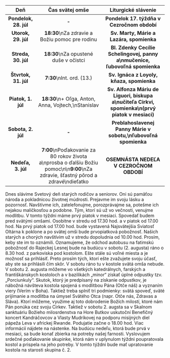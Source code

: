 <!-- title: "Informácie o omšiach - 27. - 03. august" -->
<!-- date: "2025-07-27" -->

<!-- table-setup wrapStyle=row; wrapOn=max-width:767px; wrapHideHeader=true -->
| Deň | Čas svätej omše | Liturgické slávenie |
| :---: | :---: | :---: |
| **Pondelok, 28. júl** | **-** | **Pondelok 17. týždňa v Cezročnom období** |
| **Utorok, 29. júl** | **18:30**\nZa zdravie a Božiu pomoc pre rodinu | **Sv. Marty, Márie a Lazára, spomienka** |
| **Streda, 30. júl** | **18:30**\nZa opustené duše v očistci | **Bl. Zdenky Cecílie Schelingovej, panny a\nmučenice, ľubovoľná spomienka** |
| **Štvrtok, 31. júl** | **7:30**\nInt. ord. (13.) | **Sv. Ignáca z Loyoly, kňaza, spomienka** |
| **Piatok, 1. júl** | **18:30**\n+ Oľga, Anton, Anna, Vojtech,\nStanislav | **Sv. Alfonza Máriu de Liguori, biskupa a\nučiteľa Cirkvi, spomienka\n(prvý piatok v mesiaci)** |
| **Sobota, 2. júl** | **-** | **Preblahoslavenej Panny Márie v sobotu,\nľubovoľná spomienka** |
| **Nedeľa, 3. júl** | **7:00**\nPoďakovanie za 80 rokov života a\nprosba o ďalšiu Božiu pomoc\n\n**9:00**\nZa zdravie, šťastný pôrod a zdravé\ndieťatko | **OSEMNÁSTA NEDEĽA V CEZROČNOM OBDOBÍ** |


Dnes slávime Svetový deň starých rodičov a seniorov. Oni sú pamäťou národa a pokladnicou životnej múdrosti. Prejavme im svoju lásku a pozornosť. Navštívme ich, zatelefonujme, porozprávajme sa, potešme ich nejakou maličkosťou a podobne. Tým, ktorí sú už vo večnosti, venujme modlitbu.
V tomto týždni máme prvý piatok v mesiaci. Spovedať budem pred svätými omšami. Osobitne v stredu od 17.30 hod. a v piatok od 17.00 hod. Na prvý piatok od 17.00 hod. bude vystavená Najsvätejšia Sviatosť Oltárna k poklone a po svätej omši bude prvopiatková pobožnosť. 
Našich starých a chorých navštívim už v stredu dopoludnia od 10.00 hod. Prosím, keby ste im to oznámili. 
Oznamujeme, že odchod autobusu na fatimskú pobožnosť do Rajeckej Lesnej bude na budúcu v sobotu (2. augusta) ráno o 8.30 hod. z parkoviska pod kostolom. Ešte stále sú voľné miesta a je možnosť sa prihlásiť. Preto prosím tých, ktorí ešte zvažujete svoju účasť, aby ste sa prihlásili čím skôr. V sobotu ráno tu v kostole svätá omša nebude.
V sobotu 2. augusta môžeme vo všetkých katedrálnych, farských a františkánskych kostoloch a v bazilikách „minor“ získať úplné odpustky tzv. „Porciunkuly“. Skutok, ktorý je predpísaný na získanie odpustkov, je nábožná návšteva kostola spojená s modlitbou Pána (Otče náš) a vyznaním viery (Verím v Boha). Taktiež treba splniť tri podmienky: svätá spoveď, sväté prijímanie a modlitba na úmysel Svätého Otca (napr. Otče nás, Zdravas a Sláva). Ktorí môžeme, využime aj toto dobrodenie Božích milostí, ktoré nám Pán ponúka cez svoju Cirkev.
Taktiež v sobotu 2. augsta sa v Skalnom sanktuáriu Božieho milosrdenstva na Hore Butkov uskutoční Benefičný koncert Kandráčovcov a Vlasty Mudríkovej na podporu misijných diel pápeža Leva v africkej Rwande. Podujatie začne o 18.00 hod. Viac informácií nájdete na nástenke. 
Na budúcu nedeľu, ktorá bude prvá v mesiaci, sa bude konať zbierka na potreby našej farnosti. 
Vyslovujem srdečné poďakovanie skupinke, ktorá nám v uplynulom týždni poupratovala kostol a prispela na jeho potreby. V tomto týždni bude mať upratovanie kostola na starosti skupina č. 2.
